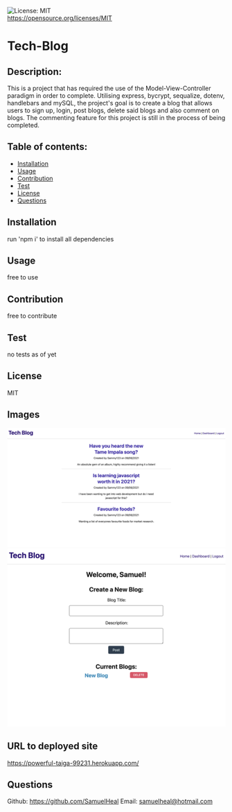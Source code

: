![License: MIT](https://img.shields.io/badge/License-MIT-yellow.svg)<br />https://opensource.org/licenses/MIT
  
  # Tech-Blog
  
  ## Description:
  This is a project that has required the use of the Model-View-Controller paradigm in order to complete. Utilising express, bycrypt, sequalize, dotenv, handlebars and mySQL, the project's goal is to create a blog that allows users to sign up, login, post blogs, delete said blogs and also comment on blogs. The commenting feature for this project is still in the process of being completed. 
  
  ## Table of contents:
  - [Installation](#installation)
  - [Usage](#usage)
  - [Contribution](#contribution)
  - [Test](#test)
  - [License](#license)
  - [Questions](#questions)

  ## Installation
  run 'npm i' to install all dependencies

  ## Usage
  free to use

  ## Contribution
  free to contribute

  ## Test
  no tests as of yet

  ## License
  MIT

  ## Images
  ![screenshot](pic1.png)
  ![screenshot](pic2.png)

  ## URL to deployed site
  https://powerful-taiga-99231.herokuapp.com/

  ## Questions
  Github: https://github.com/SamuelHeal
  Email: samuelheal@hotmail.com
  
